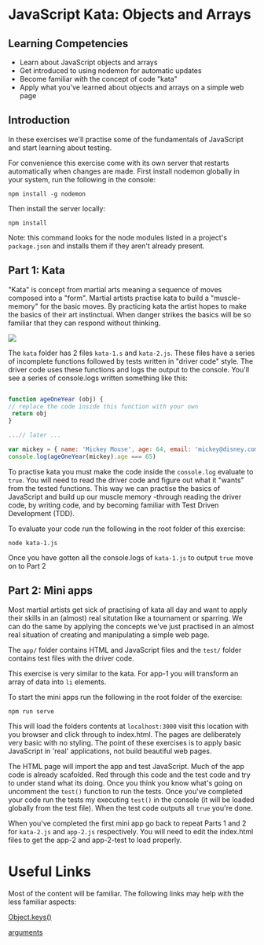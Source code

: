 # JavaScript Kata: Objects and Arrays

## Learning Competencies

* Learn about JavaScript objects and arrays
* Get introduced to using nodemon for automatic updates
* Become familiar with the concept of code "kata"
* Apply what you've learned about objects and arrays on a simple web page

## Introduction

In these exercises we'll practise some of the fundamentals of JavaScript and start learning about testing.

For convenience this exercise come with its own server that restarts automatically when changes are made. First install nodemon globally in your system, run the following in the console:

`npm install -g nodemon`

Then install the server locally:

`npm install`

Note: this command looks for the node modules listed in a project's `package.json` and installs them if they aren't already present.

## Part 1:  Kata

"Kata" is concept from martial arts meaning a sequence of moves composed into a "form". Martial artists practise kata to build a "muscle-memory" for the basic moves. By practicing kata the artist hopes to make the basics of their art instinctual. When danger strikes the basics will be so familiar that they can respond  without thinking.

![](https://49.media.tumblr.com/10c948900ec4276131e45047bb3846a4/tumblr_n3005tWnBf1s6my4qo1_500.gif)

The `kata` folder has 2 files `kata-1.s` and `kata-2.js`. These files have a series of incomplete functions followed by tests written in "driver code" style.
The driver code uses these functions and logs the output to the console. You'll see a series of console.logs written something like this:

```js

function ageOneYear (obj) {
// replace the code inside this function with your own
 return obj
}

...// later ...

var mickey = { name: 'Mickey Mouse', age: 64, email: 'mickey@disney.com' }
console.log(ageOneYear(mickey).age === 65)

```
To practise kata you must make the code inside the `console.log` evaluate to `true`. You will need to read the driver code and figure out what it "wants" from the tested functions.
This way we can practise the basics of JavaScript and build up our muscle memory -through reading the driver code, by writing code, and by becoming familiar with Test Driven Development (TDD).

To evaluate your code run the following in the root folder of this exercise:

`node kata-1.js`

Once you have gotten all the console.logs of `kata-1.js` to output `true` move on to Part 2

## Part 2: Mini apps

Most martial artists get sick of practising of kata all day and want to apply their skills in an (almost) real situtation like a tournament or sparring.
We can do the same by applying the concepts we've just practised in an almost real situation of creating and manipulating a simple web page.

The `app/` folder contains HTML and JavaScript files and the `test/` folder contains test files with the driver code.

This exercise is very similar to the kata.
For app-1 you will transform an array of data into `li` elements.

To start the mini apps run the following in the root folder of the exercise:

`npm run serve`

This will load the folders contents at `localhost:3000` visit this location with you browser and click through to index.html.
The pages are deliberately very basic with no styling. The point of these exercises is to apply basic JavaScript in 'real' applications, not build beautiful web pages.

The HTML page will import the app and test JavaScript. Much of the app code is already scafolded. Red through this code and the test code and try to under stand what its doing. Once you think you know what's going on uncomment the `test()` function to run the tests. Once you've completed your code run the tests my executing `test()` in the console (it will be loaded globally from the test file). When the test code outputs all `true` you're done.

When you've completed the first mini app go back to repeat Parts 1 and 2 for `kata-2.js` and `app-2.js` respectively. You will need to edit the index.html files to get the app-2 and app-2-test to load properly.

# Useful Links

Most of the content will be familiar. The following links may help with the less familiar aspects:


[Object.keys()](https://developer.mozilla.org/en-US/docs/Web/JavaScript/Reference/Global_Objects/Object/keys)



[arguments](https://developer.mozilla.org/en-US/docs/Web/JavaScript/Reference/Functions/arguments?redirectlocale=en-US&redirectslug=JavaScript%2FReference%2FFunctions_and_function_scope%2Farguments)


